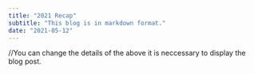 ```yaml
---
title: "2021 Recap"
subtitle: "This blog is in markdown format."
date: "2021-05-12"
---
```


//You can change the details of the above it is neccessary to display the blog post.